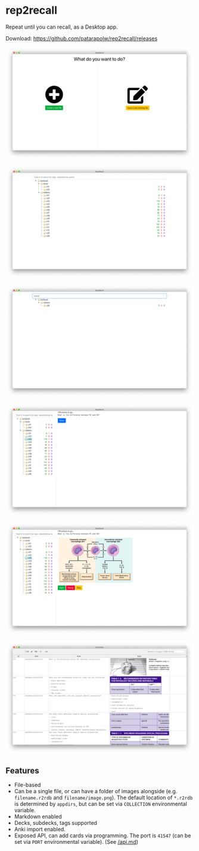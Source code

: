 # rep2recall

Repeat until you can recall, as a Desktop app.

Download: <https://github.com/patarapolw/rep2recall/releases>

![](/screenshots/front.png?raw=true)

![](/screenshots/deck.png?raw=true)

![](/screenshots/deck1.png?raw=true)

![](/screenshots/quiz1.png?raw=true)

![](/screenshots/quiz2.png?raw=true)

![](/screenshots/cardEditor.png?raw=true)

## Features

- File-based
- Can be a single file, or can have a folder of images alongside (e.g. `filename.r2rdb` and `filename/image.png`). The default location of `*.r2rdb` is determined by `appdirs`, but can be set via `COLLECTION` environmental variable.
- Markdown enabled
- Decks, subdecks, tags supported
- Anki import enabled.
- Exposed API, can add cards via programming. The port is `41547` (can be set via `PORT` environmental variable). (See [/api.md](/api.md))
